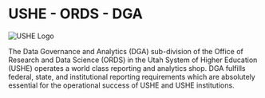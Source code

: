 
# USHE - ORDS - DGA

![USHE Logo](https://ushe.edu/wp-content/uploads/2019/06/USHE-logo@2x.png)

The Data Governance and Analytics (DGA) sub-division of the Office of Research and Data Science (ORDS) in the Utah System of Higher Education (USHE) operates a world class reporting and analytics shop. DGA fulfills federal, state, and institutional reporting requirements which are absolutely essential for the operational success of USHE and USHE institutions.
